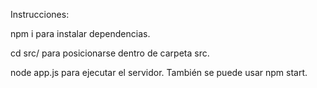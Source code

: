 Instrucciones:

npm i para instalar dependencias.

cd src/ para posicionarse dentro de carpeta src.

node app.js para ejecutar el servidor. También se puede usar npm start.
